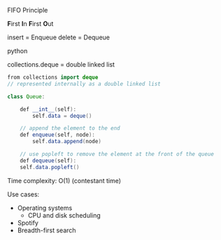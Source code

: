 
FIFO Principle

**F**irst
**I**n
**F**irst
**O**ut

insert = Enqueue
delete = Dequeue

python 

collections.deque = double linked list

```java
from collections import deque 
// represented internally as a double linked list

class Queue:

	def __int__(self):
		self.data = deque()

	// append the element to the end 
	def enqueue(self, node):
		self.data.append(node)

	// use popleft to remove the element at the front of the queue
	def dequeue(self):
	self.data.popleft()
```

Time complexity: O(1) (contestant time) 

Use cases:

- Operating systems
	- CPU and disk scheduling
- Spotify
- Breadth-first search